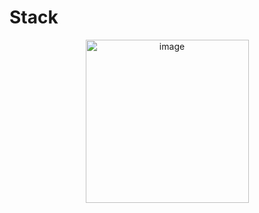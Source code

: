 # Stack

<div align="center">
  <img width="261" alt="image" src="https://github.com/user-attachments/assets/424671aa-67b1-4d05-b4de-a8476dfca047" />
</div>
